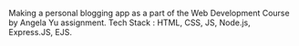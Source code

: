 Making a personal blogging app as a part of the Web Development Course by Angela Yu assignment. Tech Stack : HTML, CSS, JS, Node.js, Express.JS, EJS.